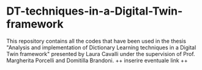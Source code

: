 # DT-techniques-in-a-Digital-Twin-framework
This repository contains all the codes that have been used in the thesis "Analysis and implementation of Dictionary Learning techniques in a Digital Twin framework" presented by Laura Cavalli under the supervision of Prof. Margherita Porcelli and Domitilla Brandoni.
++  inserire eventuale link ++
